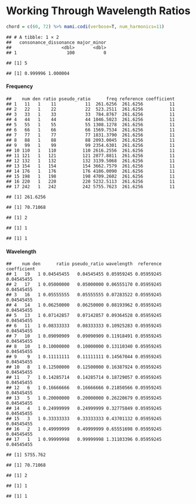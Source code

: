 Working Through Wavelength Ratios
================

``` r
chord = c(60, 72) %>% mami.codi(verbose=T, num_harmonics=11)
```

    ## # A tibble: 1 × 2
    ##   consonance_dissonance major_minor
    ##                   <dbl>       <dbl>
    ## 1                   100           0

    ## [1] 5

    ## [1] 0.999996 1.000004

#### Frequency

    ##    num den ratio pseudo_ratio      freq reference coefficient
    ## 1   11   1    11           11  261.6256  261.6256          11
    ## 2   22   1    22           22  523.2511  261.6256          11
    ## 3   33   1    33           33  784.8767  261.6256          11
    ## 4   44   1    44           44 1046.5023  261.6256          11
    ## 5   55   1    55           55 1308.1278  261.6256          11
    ## 6   66   1    66           66 1569.7534  261.6256          11
    ## 7   77   1    77           77 1831.3790  261.6256          11
    ## 8   88   1    88           88 2093.0045  261.6256          11
    ## 9   99   1    99           99 2354.6301  261.6256          11
    ## 10 110   1   110          110 2616.2556  261.6256          11
    ## 11 121   1   121          121 2877.8811  261.6256          11
    ## 12 132   1   132          132 3139.5068  261.6256          11
    ## 13 154   1   154          154 3662.7579  261.6256          11
    ## 14 176   1   176          176 4186.0090  261.6256          11
    ## 15 198   1   198          198 4709.2602  261.6256          11
    ## 16 220   1   220          220 5232.5113  261.6256          11
    ## 17 242   1   242          242 5755.7623  261.6256          11

    ## [1] 261.6256

    ## [1] 70.71068

    ## [1] 2

    ## [1] 1

    ## [1] 1

#### Wavelength

    ##    num den      ratio pseudo_ratio wavelength  reference coefficient
    ## 1   19   1 0.04545455   0.04545455 0.05959245 0.05959245  0.04545455
    ## 2   17   1 0.05000000   0.05000000 0.06555170 0.05959245  0.04545455
    ## 3   16   1 0.05555555   0.05555555 0.07283522 0.05959245  0.04545455
    ## 4   14   1 0.06250000   0.06250000 0.08193962 0.05959245  0.04545455
    ## 5   13   1 0.07142857   0.07142857 0.09364528 0.05959245  0.04545455
    ## 6   11   1 0.08333333   0.08333333 0.10925283 0.05959245  0.04545455
    ## 7   10   1 0.09090909   0.09090909 0.11918491 0.05959245  0.04545455
    ## 8   10   1 0.10000000   0.10000000 0.13110340 0.05959245  0.04545455
    ## 9    9   1 0.11111111   0.11111111 0.14567044 0.05959245  0.04545455
    ## 10   8   1 0.12500000   0.12500000 0.16387924 0.05959245  0.04545455
    ## 11   7   1 0.14285714   0.14285714 0.18729057 0.05959245  0.04545455
    ## 12   6   1 0.16666666   0.16666666 0.21850566 0.05959245  0.04545455
    ## 13   5   1 0.20000000   0.20000000 0.26220679 0.05959245  0.04545455
    ## 14   4   1 0.24999999   0.24999999 0.32775849 0.05959245  0.04545455
    ## 15   3   1 0.33333333   0.33333333 0.43701132 0.05959245  0.04545455
    ## 16   2   1 0.49999999   0.49999999 0.65551698 0.05959245  0.04545455
    ## 17   1   1 0.99999998   0.99999998 1.31103396 0.05959245  0.04545455

    ## [1] 5755.762

    ## [1] 70.71068

    ## [1] 2

    ## [1] 1

    ## [1] 1
